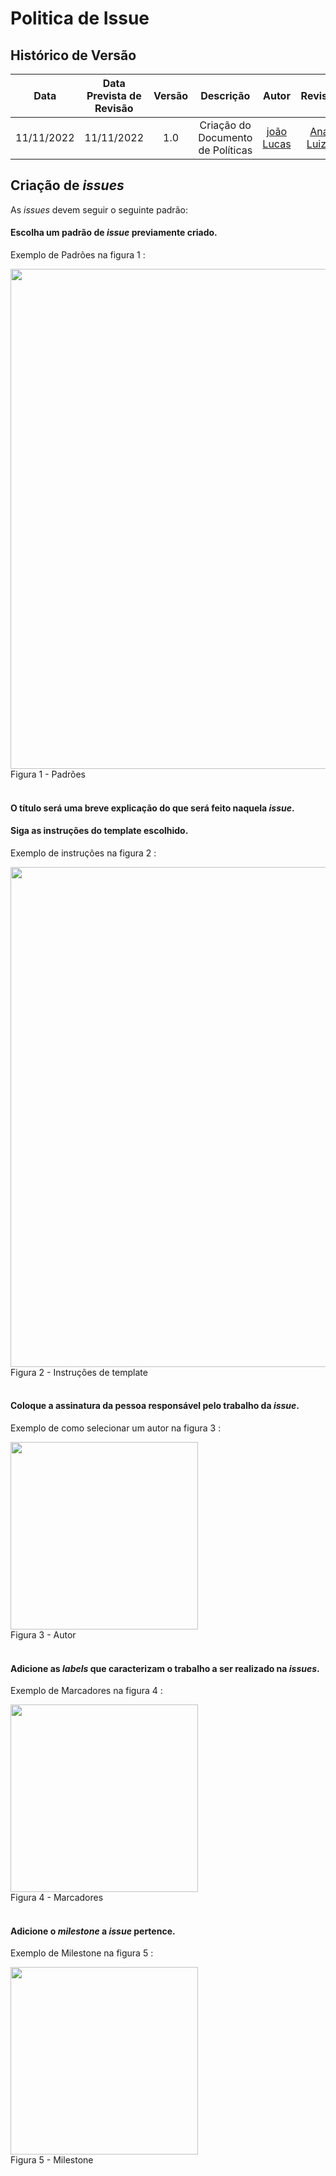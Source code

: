 # Politica de Issue

## <a>Histórico de Versão</a>
|Data|Data Prevista de Revisão|Versão|Descrição|Autor|Revisor|
| :----------: |:-----------:| :------: | :-----------: | :---------: |:---------: |
|11/11/2022|11/11/2022|1.0|Criação do Documento de Políticas| [joão Lucas](https://github.com/HacKairos)| [Ana Luiza](https://github.com/AnHoff) |

## <a>Criação de _issues_</a>

As _issues_ devem seguir o seguinte padrão:

#### <a>Escolha um padrão de _issue_ previamente criado.</a>
Exemplo de Padrões na figura 1 :

<img src="https://user-images.githubusercontent.com/57872849/181662709-5c970930-a90a-47f2-b729-5470daf32fb7.png" width="800"><br>Figura 1 - Padrões
<br></br>

#### <a>O título será uma breve explicação do que será feito naquela _issue_.  </a>

#### <a>Siga as instruções do template escolhido.</a>
Exemplo de instruções na figura 2 :

<img src="https://user-images.githubusercontent.com/57872849/181662817-a22131b0-23c4-46af-b180-cc0dd4ec9e19.png" width="800"><br>Figura 2 - Instruções de template
<br></br>

#### <a>Coloque a assinatura da pessoa responsável pelo trabalho da _issue_.  </a>
Exemplo de como selecionar um autor na figura 3 :

<img src="https://user-images.githubusercontent.com/57872849/181663332-1f52c00f-183e-457d-9ba2-31bb6525b382.png" width="300"><br>Figura 3 - Autor
<br></br>

#### <a>Adicione as _labels_ que caracterizam o trabalho a ser realizado na _issues_.</a>
Exemplo de Marcadores na figura 4 :

<img src="https://user-images.githubusercontent.com/57872849/181663149-7622a2f1-0cb0-4e47-b6e0-6c056cf2eddc.png" width="300"><br>Figura 4 - Marcadores
<br></br>

#### <a>Adicione o _milestone_ a _issue_ pertence.</a>
Exemplo de Milestone na figura 5 :

<img src="https://user-images.githubusercontent.com/57872849/181663407-91a910ae-6c51-493d-ac2a-61fc37f798a0.png" width="300"><br>Figura 5 - Milestone
